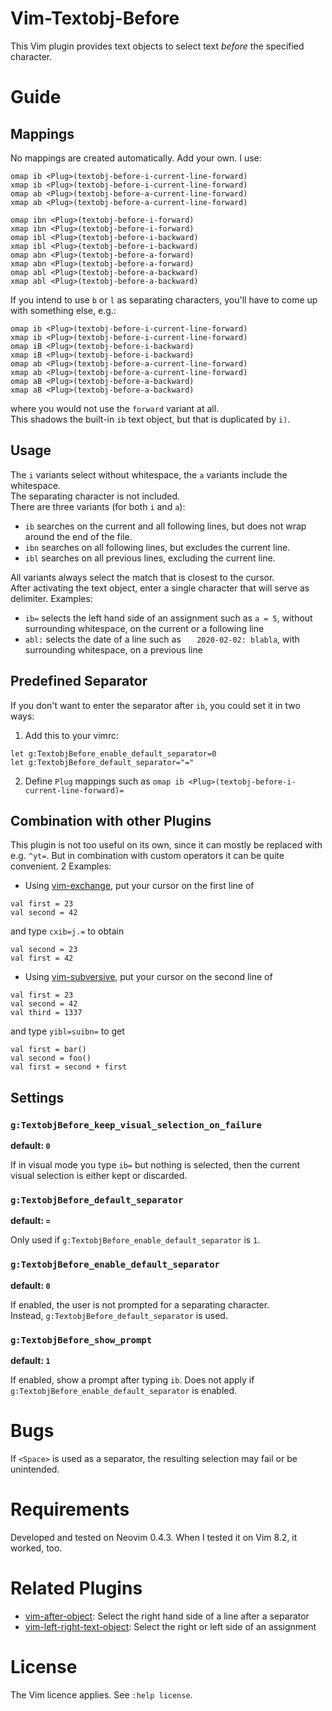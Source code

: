 
# Vim-Textobj-Before
This Vim plugin provides text objects to select text *before* the specified character.

# Guide
## Mappings
No mappings are created automatically. Add your own. I use:
```
omap ib <Plug>(textobj-before-i-current-line-forward)
xmap ib <Plug>(textobj-before-i-current-line-forward)
omap ab <Plug>(textobj-before-a-current-line-forward)
xmap ab <Plug>(textobj-before-a-current-line-forward)

omap ibn <Plug>(textobj-before-i-forward)
xmap ibn <Plug>(textobj-before-i-forward)
omap ibl <Plug>(textobj-before-i-backward)
xmap ibl <Plug>(textobj-before-i-backward)
omap abn <Plug>(textobj-before-a-forward)
xmap abn <Plug>(textobj-before-a-forward)
omap abl <Plug>(textobj-before-a-backward)
xmap abl <Plug>(textobj-before-a-backward)
```
If you intend to use `b` or `l` as separating characters, you'll have to come up with something else, e.g.:
```
omap ib <Plug>(textobj-before-i-current-line-forward)
xmap ib <Plug>(textobj-before-i-current-line-forward)
omap iB <Plug>(textobj-before-i-backward)
xmap iB <Plug>(textobj-before-i-backward)
omap ab <Plug>(textobj-before-a-current-line-forward)
xmap ab <Plug>(textobj-before-a-current-line-forward)
omap aB <Plug>(textobj-before-a-backward)
xmap aB <Plug>(textobj-before-a-backward)
```
where you would not use the `forward` variant at all.\
This shadows the built-in `ib` text object, but that is duplicated by `i)`.

## Usage
The `i` variants select without whitespace, the `a` variants include the whitespace.\
The separating character is not included.\
There are three variants (for both `i` and `a`):
* `ib` searches on the current and all following lines, but does not wrap around the end of the file.
* `ibn` searches on all following lines, but excludes the current line.
* `ibl` searches on all previous lines, excluding the current line.

All variants always select the match that is closest to the cursor.\
After activating the text object, enter a single character that will serve as delimiter.
Examples:
* `ib=` selects the left hand side of an assignment such as `a = 5`, without surrounding whitespace, on the current or a following line
* `abl:` selects the date of a line such as `   2020-02-02: blabla`, with surrounding whitespace, on a previous line

## Predefined Separator
If you don't want to enter the separator after `ib`, you could set it in two ways:
1. Add this to your vimrc:
```
let g:TextobjBefore_enable_default_separator=0
let g:TextobjBefore_default_separator="="
```
2. Define `Plug` mappings such as `omap ib <Plug>(textobj-before-i-current-line-forward)=`

## Combination with other Plugins
This plugin is not too useful on its own, since it can mostly be replaced with e.g. `^yt=`.
But in combination with custom operators it can be quite convenient. 2 Examples:
* Using [vim-exchange](https://github.com/tommcdo/vim-exchange), put your cursor on the first line of
```
val first = 23
val second = 42
```
and type `cxib=j.=` to obtain
```
val second = 23
val first = 42
```
* Using [vim-subversive](https://github.com/svermeulen/vim-subversive), put your cursor on the second line of
```
val first = 23
val second = 42
val third = 1337
```
and type `yibl=suibn=` to get
```
val first = bar()
val second = foo()
val first = second + first
```

## Settings
### `g:TextobjBefore_keep_visual_selection_on_failure`
**default: `0`**

If in visual mode you type `ib=` but nothing is selected, then the current visual selection is either kept or discarded.

### `g:TextobjBefore_default_separator`
**default: `=`**

Only used if `g:TextobjBefore_enable_default_separator` is `1`.

### `g:TextobjBefore_enable_default_separator`
**default: `0`**

If enabled, the user is not prompted for a separating character.\
Instead, `g:TextobjBefore_default_separator` is used.

### `g:TextobjBefore_show_prompt`
**default: `1`**

If enabled, show a prompt after typing `ib`.
Does not apply if `g:TextobjBefore_enable_default_separator` is enabled.

# Bugs
If `<Space>` is used as a separator, the resulting selection may fail or be unintended.

# Requirements
Developed and tested on Neovim 0.4.3. When I tested it on Vim 8.2, it worked, too.

# Related Plugins
* [vim-after-object](https://github.com/junegunn/vim-after-object): Select the right hand side of a line after a separator
* [vim-left-right-text-object](https://github.com/vim-scripts/text-object-left-and-right/blob/master/plugin/left_right_text_object.vim): Select the right or left side of an assignment

# License
The Vim licence applies. See `:help license`.
